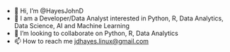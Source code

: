 - 👋 Hi, I’m @HayesJohnD
- 👀 I am a Developer/Data Analyst interested in Python, R, Data Analytics, Data Science, AI and Machine Learning
- 💞️ I’m looking to collaborate on Python, R, Data Analytics
- 📫 How to reach me jdhayes.linux@gmail.com

<!---
HayesJohnD/HayesJohnD is a ✨ special ✨ repository because its `README.md` (this file) appears on your GitHub profile.
You can click the Preview link to take a look at your changes.
--->
